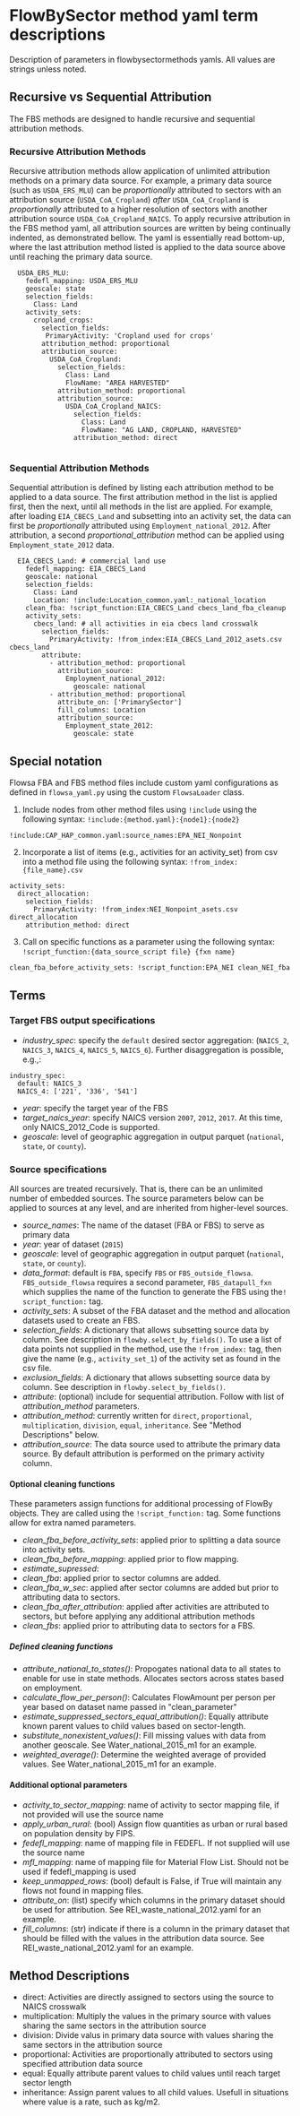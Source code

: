 # FlowBySector method yaml term descriptions
Description of parameters in flowbysectormethods yamls. All values are
strings unless noted.

## Recursive vs Sequential Attribution
The FBS methods are designed to handle recursive and sequential attribution 
methods. 

### Recursive Attribution Methods
Recursive attribution methods allow application of unlimited attribution 
methods on a primary data source. For example, a primary data source 
(such as `USDA_ERS_MLU`) can be _proportionally_ attributed to sectors with 
an attribution source (`USDA_CoA_Cropland`) _after_ `USDA_CoA_Cropland` is 
_proportionally_ attributed to a higher resolution of sectors with another 
attribution source `USDA_CoA_Cropland_NAICS`. To apply recursive 
attribution in the FBS method yaml, all attribution sources are written by 
being continually indented, as demonstrated bellow. The yaml is essentially 
read bottom-up, where the last attribution method listed is applied to the 
data source above until reaching the primary data source. 

```
  USDA_ERS_MLU:
    fedefl_mapping: USDA_ERS_MLU
    geoscale: state
    selection_fields:
      Class: Land
    activity_sets:
      cropland_crops:
        selection_fields:
         PrimaryActivity: 'Cropland used for crops'
        attribution_method: proportional
        attribution_source:
          USDA_CoA_Cropland:
            selection_fields:
              Class: Land
              FlowName: "AREA HARVESTED"
            attribution_method: proportional
            attribution_source:
              USDA_CoA_Cropland_NAICS:
                selection_fields:
                  Class: Land
                  FlowName: "AG LAND, CROPLAND, HARVESTED"
                attribution_method: direct
             
```

### Sequential Attribution Methods
Sequential attribution is defined by listing each attribution method to be 
applied to a data source. The first attribution method in the list is 
applied first, then the next, until all methods in the list are applied. 
For example, after loading `EIA_CBECS_Land` and subsetting into an activity 
set, the data can first be _proportionally_ attributed using 
`Employment_national_2012`. After attribution, a second 
_proportional_attribution_ method can be applied using 
`Employment_state_2012` data. 

```
  EIA_CBECS_Land: # commercial land use
    fedefl_mapping: EIA_CBECS_Land
    geoscale: national
    selection_fields:
      Class: Land
      Location: !include:Location_common.yaml:_national_location
    clean_fba: !script_function:EIA_CBECS_Land cbecs_land_fba_cleanup
    activity_sets:
      cbecs_land: # all activities in eia cbecs land crosswalk
        selection_fields:
          PrimaryActivity: !from_index:EIA_CBECS_Land_2012_asets.csv cbecs_land
        attribute:
          - attribution_method: proportional
            attribution_source:
              Employment_national_2012:
                geoscale: national
          - attribution_method: proportional
            attribute_on: ['PrimarySector']
            fill_columns: Location
            attribution_source:
              Employment_state_2012:
                geoscale: state

```

## Special notation
Flowsa FBA and FBS method files include custom yaml configurations as defined
in `flowsa_yaml.py` using the custom `FlowsaLoader` class.

1. Include nodes from other method files using `!include` using the following 
syntax: `!include:{method.yaml}:{node1}:{node2}`
```
!include:CAP_HAP_common.yaml:source_names:EPA_NEI_Nonpoint
```

2. Incorporate a list of items (e.g., activities for an activity_set) from csv
into a method file using the following syntax: `!from_index:{file_name}.csv`
```
activity_sets:
  direct_allocation:
    selection_fields:
      PrimaryActivity: !from_index:NEI_Nonpoint_asets.csv direct_allocation
    attribution_method: direct
```
3. Call on specific functions as a parameter using the following syntax:
`!script_function:{data_source_script file} {fxn name}`
```
clean_fba_before_activity_sets: !script_function:EPA_NEI clean_NEI_fba
```

## Terms
### Target FBS output specifications
- _industry_spec_: specify the `default` desired sector aggregation:
  (`NAICS_2`, `NAICS_3`, `NAICS_4`, `NAICS_5`, `NAICS_6`). Further 
  disaggregation is possible, e.g.,:

```
industry_spec:
  default: NAICS_3
  NAICS_4: ['221', '336', '541']
```

- _year_: specify the target year of the FBS
- _target_naics_year_: specify NAICS version `2007`, `2012`, `2017`.
  At this time, only NAICS_2012_Code is supported.
- _geoscale_: level of geographic aggregation in output parquet
  (`national`, `state`, or `county`).


### Source specifications
All sources are treated recursively. That is, there can be an unlimited number
of embedded sources. The source parameters below can be applied to sources at
any level, and are inherited from higher-level sources.

- _source_names_: The name of the dataset (FBA or FBS) to serve as primary data
- _year_: year of dataset (`2015`)
- _geoscale_: level of geographic aggregation in output parquet
  (`national`, `state`, or `county`).
- _data_format_: default is `FBA`, specify `FBS` or `FBS_outside_flowsa`.
  `FBS_outside_flowsa` requires a second parameter, `FBS_datapull_fxn` which 
  supplies the name of the function to generate the FBS using the`!
  script_function:` tag.
- _activity_sets_: A subset of the FBA dataset and the method and
  allocation datasets used to create an FBS.
- _selection_fields_: A dictionary that allows subsetting source data by column.
  See description in `flowby.select_by_fields()`. To use a list of data 
  points not supplied in the method, use the `!from_index:` tag, then give 
  the name (e.g., `activity_set_1`) of the activity set as found in the csv file.
- _exclusion_fields_: A dictionary that allows subsetting source data by column.
  See description in `flowby.select_by_fields()`. 
- _attribute_: (optional) include for sequential attribution. Follow with list of _attribution_method_ parameters. 
- _attribution_method_: currently written for `direct`, `proportional`, 
  `multiplication`, `division`, `equal`, `inheritance`. See "Method 
  Descriptions" below.
- _attribution_source_: The data source used to attribute the primary data 
  source. By default attribution is performed on the primary activity column.

#### Optional cleaning functions
These parameters assign functions for additional processing of FlowBy objects.
They are called using the `!script_function:` tag.
Some functions allow for extra named parameters.

- _clean_fba_before_activity_sets_: applied prior to splitting a data source
  into activity sets.
- _clean_fba_before_mapping_: applied prior to flow mapping.
- _estimate_supressed_:
- _clean_fba_: applied prior to sector columns are added.
- _clean_fba_w_sec_: applied after sector columns are added but prior to 
  attributing data to sectors.
- _clean_fba_after_attribution_: applied after activities are attributed to 
  sectors, but before applying any additional attribution methods
- _clean_fbs_: applied prior to attributing data to sectors for a FBS.

##### Defined cleaning functions
- _attribute_national_to_states()_: Propogates national data to all states 
  to enable for use in state methods. Allocates sectors across states based 
  on employment.
- _calculate_flow_per_person()_: Calculates FlowAmount per person per 
  year based on dataset name passed in "clean_parameter"
- _estimate_suppressed_sectors_equal_attribution()_: Equally attribute 
  known parent values to child values based on sector-length.
- _substitute_nonexistent_values()_: Fill missing values with data from 
  another geoscale. See Water_national_2015_m1 for an example.
- _weighted_average()_: Determine the weighted average of provided values. 
  See Water_national_2015_m1 for an example. 

#### Additional optional parameters
- _activity_to_sector_mapping_: name of activity to sector
  mapping file, if not provided will use the source name
- _apply_urban_rural_: (bool) Assign flow quantities as urban or rural based on
  population density by FIPS.
- _fedefl_mapping_: name of mapping file in FEDEFL. If not
  supplied will use the source name
- _mfl_mapping_: name of mapping file for Material Flow List. Should not be
  used if fedefl_mapping is used
- _keep_unmapped_rows_: (bool) default is False, if True will maintain any
  flows not found in mapping files.
- _attribute_on_: (list) specify which columns in the primary dataset 
  should be used for attribution. See REI_waste_national_2012.yaml for an 
  example. 
- _fill_columns_: (str) indicate if there is a column in the primary 
  dataset that should be filled with the values in the attribution data 
  source. See REI_waste_national_2012.yaml for an example. 


## Method Descriptions
- direct: Activities are directly assigned to sectors using the source to
  NAICS crosswalk
- multiplication: Multiply the values in the primary source with
  values sharing the same sectors in the attribution source
- division: Divide valus in primary data source with values sharing the same 
  sectors in the attribution source
- proportional: Activities are proportionally attributed to sectors using
  specified attribution data source
- equal: Equally attribute parent values to child values until reach target 
  sector length
- inheritance: Assign parent values to all child values. Usefull in 
  situations where value is a rate, such as kg/m2.

